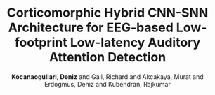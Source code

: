---
title: "Corticomorphic Hybrid CNN-SNN Architecture for EEG-based Low-footprint Low-latency Auditory Attention Detection"
author: "<strong>Kocanaogullari, Deniz</strong> and Gall, Richard and Akcakaya, Murat and Erdogmus, Deniz and Kubendran, Rajkumar"
collection: publications
year: 2023
volume: IEEE TPAMI (Submitted)
pages: 
publisher: 
type: 'Publication'
subject: 'cortico'
venue: 'arXiv preprint arXiv:2307.08501'
paper-link: "https://arxiv.org/abs/2307.08501"
code-link: 
comments:
---